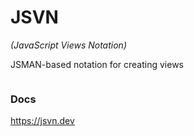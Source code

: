 # JSVN 

*(JavaScript Views Notation)*

JSMAN-based notation for creating views

```

```

### Docs
https://jsvn.dev